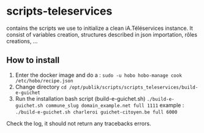 # scripts-teleservices
contains the scripts we use to initialize a clean iA.Téléservices instance.
It consist of variables creation, structures described in json importation, rôles creations, ...

## How to install

1. Enter the docker image and do a :
`sudo -u hobo hobo-manage cook /etc/hobo/recipe.json`
2. Change directory 
`cd /opt/publik/scripts/scripts_teleservices/build-e-guichet`
3. Run the installation bash script (build-e-guichet.sh)
`./build-e-guichet.sh commune_slug domain_example.net full 1111`
example :
`./build-e-guichet.sh charleroi guichet-citoyen.be full 6000`

Check the log, it should not return any tracebacks errors.
